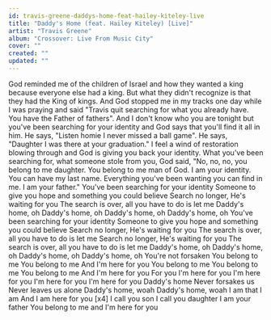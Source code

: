 ```yaml
---
id: travis-greene-daddys-home-feat-hailey-kiteley-live
title: "Daddy's Home (feat. Hailey Kiteley) [Live]"
artist: "Travis Greene"
album: "Crossover: Live From Music City"
cover: ""
created: ""
updated: ""
---
```


God reminded me of the children of Israel and how they wanted a king because everyone else had a king. But what they didn't recognize is that they had the King of kings. And God stopped me in my tracks one day while I was praying and said "Travis quit searching for what you already have. You have the Father of fathers". And I don't know who you are tonight but you've been searching for your identity and God says that you'll find it all in him. He says, "Listen homie I never missed a ball game". He says, "Daughter I was there at your graduation." I feel a wind of restoration blowing through and God is giving you back your identity. What you've been searching for, what someone stole from you, God said, "No, no, no, you belong to me daughter. You belong to me man of God. I am your identity. You can have my last name. Everything you've been wanting you can find in me. I am your father."
You've been searching for your identity
Someone to give you hope and something you could believe
Search no longer, He's waiting for you
The search is over, all you have to do is let me
Daddy's home, oh
Daddy's home, oh
Daddy's home, oh
Daddy's home, oh
You've been searching for your identity
Someone to give you hope and something you could believe
Search no longer, He's waiting for you
The search is over, all you have to do is let me
Search no longer, He's waiting for you
The search is over, all you have to do is let me
Daddy's home, oh
Daddy's home, oh
Daddy's home, oh
Daddy's home, oh
You're not forsaken
You belong to me
You belong to me
And I'm here for you
You belong to me
You belong to me
You belong to me
And I'm here for you
For you
I'm here for you
I'm here for you
I'm here for you
I'm here for you
Daddy's home
Never forsakes us
Never leaves us alone
Daddy's home, woah
Daddy's home, woah
I am that I am
And I am here for you
[x4]
I call you son
I call you daughter
I am your father
You belong to me and I'm here for you